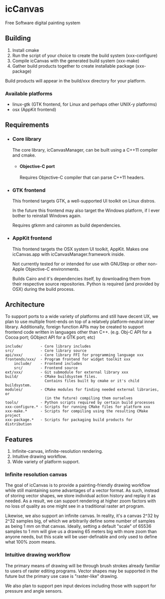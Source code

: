# icCanvas

Free Software digital painting system

## Building

1. Install cmake
2. Run the script of your choice to create the build system (xxx-configure)
3. Compile icCanvas with the generated build system (xxx-make)
4. Gather build products together to create installable package (xxx-package)

Build products will appear in the build/xxx directory for your platform.

### Available platforms

* linux-gtk (GTK frontend, for Linux and perhaps other UNIX-y platforms)
* osx (AppKit frontend)

## Requirements

* ### Core library

    The core library, icCanvasManager, can be built using a C++11 compiler and
    cmake.

    * #### Objective-C port

        Requires Objective-C compiler that can parse C++11 headers.

* ### GTK frontend
    
    This frontend targets GTK, a well-supported UI toolkit on Linux distros.
    
    In the future this frontend may also target the Windows platform, if I ever
    bother to reinstall Windows again.
    
    Requires gtkmm and cairomm as build dependencies.

* ### AppKit frontend
    
    This frontend targets the OSX system UI toolkit, AppKit. Makes one
    icCanvas.app with icCanvasManager.framework inside.

    Not currently tested for or intended for use with GNUStep or other
    non-Apple Objective-C environments.
    
    Builds Cairo and it's dependencies itself, by downloading them from their
    respective source repositories. Python is required (and provided by OSX)
    during the build process.

## Architecture

To support ports to a wide variety of platforms and still have decent UX, we
plan to use multiple front-ends on top of a relatvely platform-neutral inner
library. Additionally, foreign function APIs may be created to support
frontend code written in languages other than C++. (e.g. Obj-C API for a Cocoa
port; GObject API for a GTK port; etc)

    include/        - Core library includes
    src/            - Core library source
    api/xxx/        - Core library FFI for programming language xxx
    frontends/xxx/  - Program frontend for widget toolkit xxx
        include/    - Frontend includes
        src/        - Frontend source
    ext/xxx/        - Git submodule for external library xxx
    build/          - CMake buildsystem files.
                      Contains files built by cmake or it's child buildsystem.
    modules/        - CMake modules for finding needed external libraries, or
                      (in the future) compiling them ourselves
    tools/          - Python scripts required by certain build processes
    xxx-configure.* - Scripts for running CMake files for platform xxx
    xxx-make.*      - Scripts for compiling using the resulting CMake project
    xxx-package.*   - Scripts for packaging build products for distribution

## Features

1. Infinite-canvas, infinite-resolution rendering.
2. Intuitive drawing workflow.
3. Wide variety of platform support.

### Infinite resolution canvas
The goal of icCanvas is to provide a painting-friendly drawing workflow while
still maintaining some advantages of a vector format. As such, instead of
storing vector shapes, we store individual action history and replay it as
needed. As a result, we can support rendering at higher zoom factors with no
loss of quality as one might see in a traditional raster art program.

Likewise, we also support an infinite canvas. In reality, it's a canvas 2^32
by 2^32 samples big, of which we arbitrarily define some number of samples as
being 1 mm on that canvas. Ideally, setting a default "scale" of 65536 samples
to 1 mm will give us a drawing 65 meters big with more zoom than anyone needs,
but this scale will be user-definable and only used to define what 100% zoom
means.

### Intuitive drawing workflow
The primary means of drawing will be through brush strokes already familiar to
users of raster editing programs. Vector shapes may be supported in the future
but the primary use case is "raster-like" drawing.

We also plan to support pen input devices including those with support for
pressure and angle sensors.

